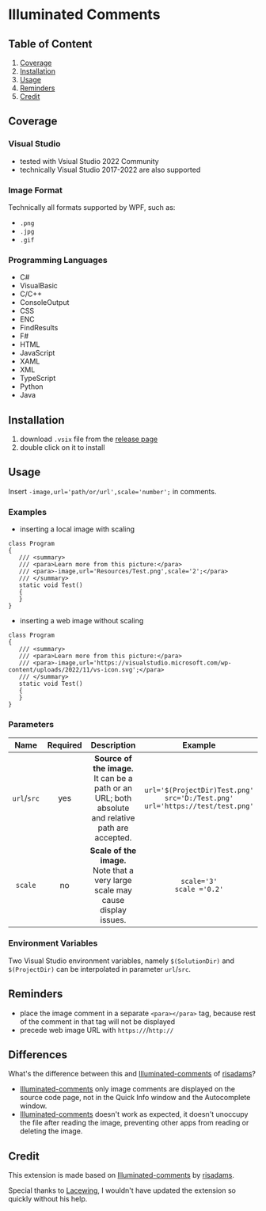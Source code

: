 # Illuminated Comments

## Table of Content

1. [Coverage](#coverage)
2. [Installation](#installation)
3. [Usage](#usage)
4. [Reminders](#reminders)
5. [Credit](#credit)

## Coverage

### Visual Studio
- tested with Vsiual Studio 2022 Community
- technically Visual Studio 2017-2022 are also supported

### Image Format
Technically all formats supported by WPF, such as:
- `.png`
- `.jpg`
- `.gif`

### Programming Languages
- C#
- VisualBasic
- C/C++
- ConsoleOutput
- CSS
- ENC
- FindResults
- F#
- HTML
- JavaScript
- XAML
- XML
- TypeScript
- Python
- Java

## Installation
1. download `.vsix` file from the [release page](https://github.com/zqzcsilver/IlluminatedComments/releases)
2. double click on it to install

## Usage

Insert `-image,url='path/or/url',scale='number';` in comments.

### Examples

- inserting a local image with scaling
```
class Program
{
   /// <summary>
   /// <para>Learn more from this picture:</para>
   /// <para>-image,url='Resources/Test.png',scale='2';</para>
   /// </summary>
   static void Test()
   {
   }
}
```

- inserting a web image without scaling
```
class Program
{
   /// <summary>
   /// <para>Learn more from this picture:</para>
   /// <para>-image,url='https://visualstudio.microsoft.com/wp-content/uploads/2022/11/vs-icon.svg';</para>
   /// </summary>
   static void Test()
   {
   }
}
```

### Parameters
| Name | Required | Description | Example |
| :-------------: | :-------------: | :-------------: | :-------------: |
| `url`/`src`  | yes  | **Source of the image.**<br>It can be a path or an URL; both absolute and relative path are accepted. | `url='$(ProjectDir)Test.png'`<br>`src='D:/Test.png'`<br>`url='https://test/test.png'`
| `scale`  | no | **Scale of the image.**<br>Note that a very large scale may cause display issues. | `scale='3'`<br>`scale ='0.2'` |

### Environment Variables
Two Visual Studio environment variables, namely `$(SolutionDir)` and `$(ProjectDir)` can be interpolated in parameter `url`/`src`.

## Reminders
- place the image comment in a separate `<para></para>` tag, because rest of the comment in that tag will not be displayed
- precede web image URL with `https://`/`http://`

## Differences
What's the difference between this and [Illuminated-comments](https://github.com/risadams/Illuminated-comments) of [risadams](https://github.com/risadams)?
- [Illuminated-comments](https://github.com/risadams/Illuminated-comments) only image comments are displayed on the source code page, not in the Quick Info window and the Autocomplete window.
- [Illuminated-comments](https://github.com/risadams/Illuminated-comments) doesn't work as expected, it doesn't unoccupy the file after reading the image, preventing other apps from reading or deleting the image.

## Credit
This extension is made based on [Illuminated-comments](https://github.com/risadams/Illuminated-comments) by [risadams](https://github.com/risadams).

Special thanks to [Lacewing](https://github.com/lace-wing), I wouldn't have updated the extension so quickly without his help.
